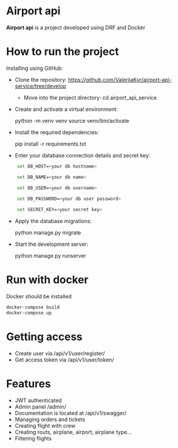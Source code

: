 # Airport api

**Airport api** is a project developed using DRF and Docker

# How to run the project

Installing using GitHub:

- Clone the repository:
    https://github.com/ValeriiaKyr/airport-api-service/tree/develop

  - Move into the project directory:
  cd airport_api_service

- Create and activate a virtual environment:

    python -m venv venv
    source venv/bin/activate

- Install the required dependencies:

    pip install -r requirements.txt

- Enter your database connection details and secret key: 
```bash
    set DB_HOST=<your db hostname>

    set DB_NAME=<your db name>

    set DB_USER=<your db username>

    set DB_PASSWORD=<your db user password>
    
    set SECRET_KEY=<your secret key>
```
- Apply the database migrations:

    python manage.py migrate

- Start the development server:

    python manage.py runserver

# Run with docker

Docker should be installed

```bash
docker-compose build
docker-compose up
```
# Getting access

- Create user via /api/v1/user/register/
- Get access token via /api/v1/user/token/

# Features

- JWT authenticated
- Admin panel /admin/
- Documentation is located at /api/v1/swagger/
- Managing orders and tickets
- Creating flight with crew
- Creating routs, airplane, airport, airplane type...
- Filtering flights 
